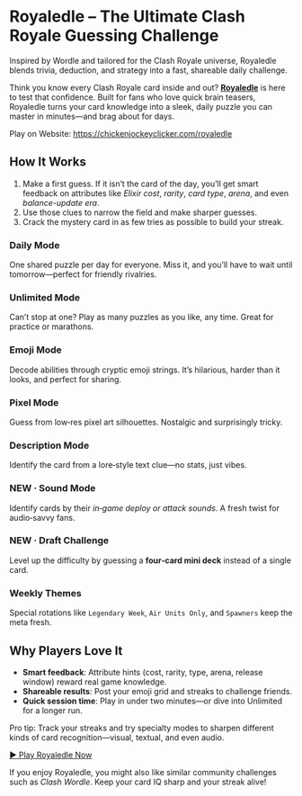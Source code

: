 <h1>Royaledle – The Ultimate Clash Royale Guessing Challenge</h1>
<p class="muted">Inspired by Wordle and tailored for the Clash Royale universe, Royaledle blends trivia, deduction, and strategy into a fast, shareable daily challenge.</p>
</header>


<article class="card">
<p>Think you know every Clash Royale card inside and out? <strong><a href="https://chickenjockeyclicker.com/royaledle">Royaledle</a></strong> is here to test that confidence. Built for fans who love quick brain teasers, Royaledle turns your card knowledge into a sleek, daily puzzle you can master in minutes—and brag about for days.</p>
Play on Website: <a href="https://chickenjockeyclicker.com/royaledle">https://chickenjockeyclicker.com/royaledle</a>


<h2>How It Works</h2>
<ol>
<li>Make a first guess. If it isn’t the card of the day, you’ll get smart feedback on attributes like <em>Elixir cost</em>, <em>rarity</em>, <em>card type</em>, <em>arena</em>, and even <em>balance-update era</em>.</li>
<li>Use those clues to narrow the field and make sharper guesses.</li>
<li>Crack the mystery card in as few tries as possible to build your streak.</li>
</ol>


<div class="grid">
<section>
<h3>Daily Mode</h3>
<p>One shared puzzle per day for everyone. Miss it, and you’ll have to wait until tomorrow—perfect for friendly rivalries.</p>
</section>
<section>
<h3>Unlimited Mode</h3>
<p>Can’t stop at one? Play as many puzzles as you like, any time. Great for practice or marathons.</p>
</section>
<section>
<h3>Emoji Mode</h3>
<p>Decode abilities through cryptic emoji strings. It’s hilarious, harder than it looks, and perfect for sharing.</p>
</section>
<section>
<h3>Pixel Mode</h3>
<p>Guess from low‑res pixel art silhouettes. Nostalgic and surprisingly tricky.</p>
</section>
<section>
<h3>Description Mode</h3>
<p>Identify the card from a lore‑style text clue—no stats, just vibes.</p>
</section>
<section>
<h3>NEW · Sound Mode</h3>
<p>Identify cards by their <em>in‑game deploy or attack sounds</em>. A fresh twist for audio‑savvy fans.</p>
</section>
<section>
<h3>NEW · Draft Challenge</h3>
<p>Level up the difficulty by guessing a <strong>four‑card mini deck</strong> instead of a single card.</p>
</section>
<section>
<h3>Weekly Themes</h3>
<p>Special rotations like <code class="badge">Legendary Week</code>, <code class="badge">Air Units Only</code>, and <code class="badge">Spawners</code> keep the meta fresh.</p>
</section>
</div>


<h2>Why Players Love It</h2>
<ul>
<li><strong>Smart feedback</strong>: Attribute hints (cost, rarity, type, arena, release window) reward real game knowledge.</li>
<li><strong>Shareable results</strong>: Post your emoji grid and streaks to challenge friends.</li>
<li><strong>Quick session time</strong>: Play in under two minutes—or dive into Unlimited for a longer run.</li>
</ul>


<p class="note">Pro tip: Track your streaks and try specialty modes to sharpen different kinds of card recognition—visual, textual, and even audio.</p>


<p><a class="cta" href="#play" aria-label="Play Royaledle now">▶ Play Royaledle Now</a></p>
</article>


<footer>
<p>If you enjoy Royaledle, you might also like similar community challenges such as <em>Clash Wordle</em>. Keep your card IQ sharp and your streak alive!</p>
</footer>
</div>
</body>
</html>
